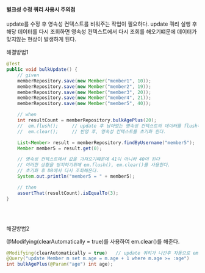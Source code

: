 #### 벌크성 수정 쿼리 사용시 주의점

update를 수정 후 영속성 컨텍스트를 비워주는 작업이 필요하다. 
update 쿼리 실행 후 해당 데이터를 다시 조회하면 영속성 컨텍스트에서 다시 조회를 해오기떄문에 데이터가 맞지않는 현상이 발생하게 된다.

해결방법1
```java
@Test
public void bulkUpdate() {
    // given
    memberRepository.save(new Member("member1", 10));
    memberRepository.save(new Member("member2", 19));
    memberRepository.save(new Member("member3", 20));
    memberRepository.save(new Member("member4", 21));
    memberRepository.save(new Member("member5", 40));

    // when
    int resultCount = memberRepository.bulkAgePlus(20);
    //  em.flush();     // update 후 남아있는 영속성 컨텍스트의 데이터를 flush하여 DB에 반영한다.
    //  em.clear();     // 반영 후, 영속성 컨텍스트를 초기화 한다.

    List<Member> result = memberRepository.findByUsername("member5");
    Member member5 = result.get(0);

    // 영속성 컨텍스트에서 값을 가져오기떄문에 41이 아니라 40이 된다
    // 이러한 상황을 방지하기위해 em.flush(), em.clear()를 사용한다.
    // 초기화 후 DB에서 다시 조회해온다.
    System.out.println("member5 = " + member5);

    // then
    assertThat(resultCount).isEqualTo(3);
}



```

<br>

해결방법2

@Modifying(clearAutomatically = true)를 사용하여 em.clear()를 해준다. 
```java
@Modifying(clearAutomatically = true)   // update 쿼리가 나간후 자동으로 em.clear()를 해준다.
@Query("update Member m set m.age = m.age + 1 where m.age >= :age")
int bulkAgePlus(@Param("age") int age);
```